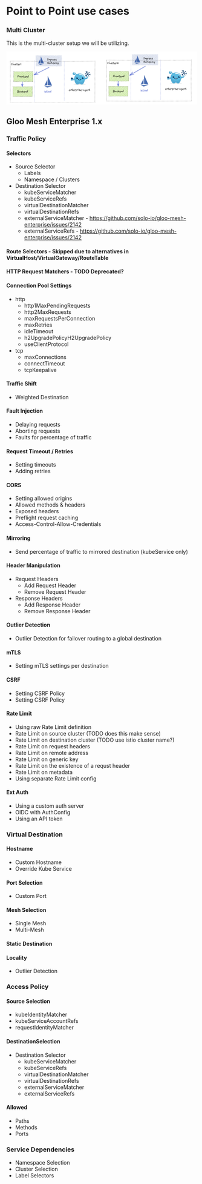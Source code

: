 # Point to Point use cases


### Multi Cluster

This is the multi-cluster setup we will be utilizing. 

![](./multi-cluster-ptp.png)


## Gloo Mesh Enterprise 1.x


### Traffic Policy

#### Selectors
* Source Selector
  * Labels
  * Namespace / Clusters
* Destination Selector
  * kubeServiceMatcher
  * kubeServiceRefs
  * virtualDestinationMatcher
  * virtualDestinationRefs
  * externalServiceMatcher - https://github.com/solo-io/gloo-mesh-enterprise/issues/2142
  * externalServiceRefs - https://github.com/solo-io/gloo-mesh-enterprise/issues/2142


#### Route Selectors - Skipped due to alternatives in VirtualHost/VirtualGateway/RouteTable

#### HTTP Request Matchers - TODO Deprecated?

#### Connection Pool Settings
- http
  - http1MaxPendingRequests
  - http2MaxRequests
  - maxRequestsPerConnection
  - maxRetries
  - idleTimeout
  - h2UpgradePolicyH2UpgradePolicy 		
  - useClientProtocol
- tcp
  - maxConnections
  - connectTimeout
  - tcpKeepalive

#### Traffic Shift
- Weighted Destination

#### Fault Injection
- Delaying requests
- Aborting requests
- Faults for percentage of traffic

#### Request Timeout / Retries
- Setting timeouts
- Adding retries 

#### CORS
- Setting allowed origins
- Allowed methods & headers
- Exposed headers
- Preflight request caching
- Access-Control-Allow-Credentials

#### Mirroring
- Send percentage of traffic to mirrored destination (kubeService only)

#### Header Manipulation
- Request Headers
  - Add Request Header
  - Remove Request Header
- Response Headers
  - Add Response Header
  - Remove Response Header

#### Outlier Detection
- Outlier Detection for failover routing to a global destination

#### mTLS
- Setting mTLS settings per destination

#### CSRF
- Setting CSRF Policy
- Setting CSRF Policy

#### Rate Limit
- Using raw Rate Limit definition
- Rate Limit on source cluster  (TODO does this make sense)
- Rate Limit on destination cluster (TODO use istio cluster name?)
- Rate Limit on request headers
- Rate Limit on remote address
- Rate Limit on generic key
- Rate Limit on the existence of a requst header
- Rate Limit on metadata
- Using separate Rate Limit config

#### Ext Auth
- Using a custom auth server
- OIDC with AuthConfig
- Using an API token




### Virtual Destination

#### Hostname
- Custom Hostname
- Override Kube Service

#### Port Selection
- Custom Port

#### Mesh Selection
- Single Mesh
- Multi-Mesh

#### Static Destination

#### Locality
- Outlier Detection


### Access Policy

#### Source Selection
- kubeIdentityMatcher
- kubeServiceAccountRefs
- requestIdentityMatcher

#### DestinationSelection
* Destination Selector
  * kubeServiceMatcher
  * kubeServiceRefs
  * virtualDestinationMatcher
  * virtualDestinationRefs
  * externalServiceMatcher
  * externalServiceRefs

#### Allowed
- Paths
- Methods
- Ports


### Service Dependencies
- Namespace Selection
- Cluster Selection
- Label Selectors
